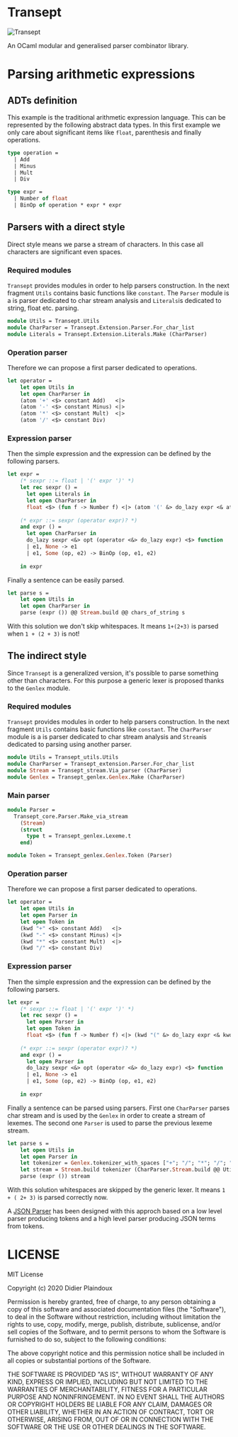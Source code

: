 # Transept

![Transept](https://github.com/d-plaindoux/transept/workflows/Transept/badge.svg)

An OCaml modular and generalised parser combinator library.

# Parsing arithmetic expressions

## ADTs definition

This example is the traditional arithmetic expression language. This can be represented by the following abstract data 
types.
In this first example we only care about significant items like `float`, parenthesis and finally operations. 

```ocaml
type operation =
  | Add
  | Minus
  | Mult
  | Div

type expr =
  | Number of float
  | BinOp of operation * expr * expr
```

## Parsers with a direct style 

Direct style means we parse a stream of characters. In this case all characters are significant even spaces. 

### Required modules

`Transept` provides modules in order to help parsers construction. In the next fragment `Utils` contains basic functions 
like `constant`. The `Parser` module is a is parser dedicated to char stream analysis and `Literals`is dedicated to string, 
float etc. parsing. 

```ocaml
module Utils = Transept.Utils
module CharParser = Transept.Extension.Parser.For_char_list
module Literals = Transept.Extension.Literals.Make (CharParser)
```

### Operation parser

Therefore we can propose a first parser dedicated to operations. 

```ocaml
let operator = 
    let open Utils in
    let open CharParser in
    (atom '+' <$> constant Add)   <|>
    (atom '-' <$> constant Minus) <|>
    (atom '*' <$> constant Mult)  <|>
    (atom '/' <$> constant Div)
```

### Expression parser

Then the simple expression and the expression can be defined by the following parsers.
     
```ocaml
let expr = 
    (* sexpr ::= float | '(' expr ')' *)
    let rec sexpr () =
      let open Literals in
      let open CharParser in
      float <$> (fun f -> Number f) <|> (atom '(' &> do_lazy expr <& atom ')')
    
    (* expr ::= sexpr (operator expr)? *)
    and expr () =
      let open CharParser in
      do_lazy sexpr <&> opt (operator <&> do_lazy expr) <$> function
      | e1, None -> e1
      | e1, Some (op, e2) -> BinOp (op, e1, e2)
    
    in expr
```

Finally a sentence can be easily parsed.

```ocaml
let parse s =
    let open Utils in
    let open CharParser in
    parse (expr ()) @@ Stream.build @@ chars_of_string s
```

With this solution we don't skip whitespaces. It means `1+(2+3)` is parsed when `1 + (2 + 3)` is not!  

## The indirect style

Since `Transept` is a generalized version, it's possible to parse something other than characters. For this purpose a 
generic lexer is proposed thanks to the `Genlex` module. 

### Required modules

`Transept` provides modules in order to help parsers construction. In the next fragment `Utils` contains basic functions 
like `constant`. The `CharParser` module is a is parser dedicated to char stream analysis and `Stream`is dedicated to 
parsing using another parser.

```ocaml
module Utils = Transept_utils.Utils
module CharParser = Transept_extension.Parser.For_char_list
module Stream = Transept_stream.Via_parser (CharParser)
module Genlex = Transept_genlex.Genlex.Make (CharParser)
```

### Main parser

```ocaml
module Parser =
  Transept_core.Parser.Make_via_stream
    (Stream)
    (struct
      type t = Transept_genlex.Lexeme.t
    end)

module Token = Transept_genlex.Genlex.Token (Parser) 
```


### Operation parser

Therefore we can propose a first parser dedicated to operations. 

```ocaml
let operator = 
    let open Utils in
    let open Parser in
    let open Token in
    (kwd "+" <$> constant Add)   <|>
    (kwd "-" <$> constant Minus) <|>
    (kwd "*" <$> constant Mult)  <|>
    (kwd "/" <$> constant Div)
```

### Expression parser

Then the simple expression and the expression can be defined by the following parsers.
     
```ocaml
let expr = 
    (* sexpr ::= float | '(' expr ')' *)
    let rec sexpr () =
      let open Parser in
      let open Token in
      float <$> (fun f -> Number f) <|> (kwd "(" &> do_lazy expr <& kwd ")")
    
    (* expr ::= sexpr (operator expr)? *)
    and expr () =
      let open Parser in
      do_lazy sexpr <&> opt (operator <&> do_lazy expr) <$> function
      | e1, None -> e1
      | e1, Some (op, e2) -> BinOp (op, e1, e2)
    
    in expr
```

Finally a sentence can be parsed using parsers. First one `CharParser` parses char stream and is used by the `Genlex` in order to create a stream
of lexemes. The second one `Parser` is used to parse the previous lexeme stream.

```ocaml
let parse s =
    let open Utils in
    let open Parser in
    let tokenizer = Genlex.tokenizer_with_spaces ["+"; "/"; "*"; "/"; "("; ")"] in
    let stream = Stream.build tokenizer (CharParser.Stream.build @@ Utils.chars_of_string s) in
    parse (expr ()) stream
```

With this solution whitespaces are skipped by the generic lexer. It means `1 + ( 2+ 3)` is parsed correctly now.  

A [JSON Parser](https://github.com/d-plaindoux/transept/blob/master/lib/transept_json/json_parser.ml) has been designed with this approch based on a low level parser producing tokens and a high level parser producing JSON terms from tokens.

# LICENSE 

MIT License

Copyright (c) 2020 Didier Plaindoux

Permission is hereby granted, free of charge, to any person obtaining a copy
of this software and associated documentation files (the "Software"), to deal
in the Software without restriction, including without limitation the rights
to use, copy, modify, merge, publish, distribute, sublicense, and/or sell
copies of the Software, and to permit persons to whom the Software is
furnished to do so, subject to the following conditions:

The above copyright notice and this permission notice shall be included in all
copies or substantial portions of the Software.

THE SOFTWARE IS PROVIDED "AS IS", WITHOUT WARRANTY OF ANY KIND, EXPRESS OR
IMPLIED, INCLUDING BUT NOT LIMITED TO THE WARRANTIES OF MERCHANTABILITY,
FITNESS FOR A PARTICULAR PURPOSE AND NONINFRINGEMENT. IN NO EVENT SHALL THE
AUTHORS OR COPYRIGHT HOLDERS BE LIABLE FOR ANY CLAIM, DAMAGES OR OTHER
LIABILITY, WHETHER IN AN ACTION OF CONTRACT, TORT OR OTHERWISE, ARISING FROM,
OUT OF OR IN CONNECTION WITH THE SOFTWARE OR THE USE OR OTHER DEALINGS IN THE
SOFTWARE.
